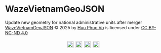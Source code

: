 # WazeVietnamGeoJSON
Update new geometry for national administrative units after merger<br>
<a href="https://github.com/vophuc8712/WazeVietnamGeoJSON">WazeVietnamGeoJSON</a> © 2025 by <a href="https://github.com/vophuc8712">Huu Phuc Vo</a> is licensed under <a href="https://creativecommons.org/licenses/by-nc-nd/4.0/">CC BY-NC-ND 4.0</a><br>
<div style="display: flex; justify-content: center; align-items: center; gap: 0.5em; margin-top: 20px;">
  <img src="https://mirrors.creativecommons.org/presskit/icons/cc.svg" style="width: 1.5em; height: 1.5em;">
  <img src="https://mirrors.creativecommons.org/presskit/icons/by.svg" style="width: 1.5em; height: 1.5em;">
  <img src="https://mirrors.creativecommons.org/presskit/icons/nc.svg" style="width: 1.5em; height: 1.5em;">
  <img src="https://mirrors.creativecommons.org/presskit/icons/nd.svg" style="width: 1.5em; height: 1.5em;">
</div>

